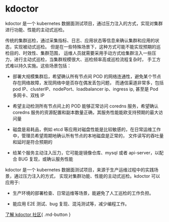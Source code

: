 # kdoctor

kdoctor 是一个 kubernetes 数据面测试项目，通过压力注入的方式，实现对集群进行功能、性能的主动式巡检。

传统的集群巡检，通过采集指标、日志、应用状态等信息来确认集群和应用的状态，实现被动式巡检。
但是在一些特殊场景下，这种方式可能不能实现预期的巡检目的、时效性、集群范围，
运维人员就需要采用手动方式给集群注入一些压力，进行主动式巡检，当集群规模很大、巡检频率高或巡检流程复杂时，
手工方式难以持久实施。这些场景包括：

- 部署大规模集群后，希望确认所有节点间 POD 的网络连通性，避免某个节点存在网络故障，发现网络中是否存在偶发丢包问题，
  而通信渠道非常多，包括 pod IP、clusterIP、nodePort、loadbalancer ip、ingress ip, 甚至是 Pod 多网卡、双栈 IP

- 希望主动检测所有节点间上的 POD 能够正常访问 coredns 服务，希望确认 coredns 服务的资源配置和副本数量正确，其服务性能能欧支持预期的最大访问量

- 磁盘是易耗品，例如 etcd 等应用对磁盘性能是比较敏感的，在日常运维工作中，管理员希望周期地确认所有节点的本地磁盘是正常的，
  文件读写的吞吐量和延时是符合预期的

- 给某个服务主动注入压力，它可能是镜像仓库、mysql 或者 api-server，以配合 BUG 复现，或确认服务性能

kdoctor 是一个 kubernetes 数据面测试项目，来源于生产运维过程中的实践场景，通过压力注入的方式，
实现对集群功能、性能的主动式巡检。kdoctor 可以应用于:

- 生产环境的部署检查、日常运维等场景，能避免了人工巡检的工作负担。

- 能应用 E2E 测试、bug 复现、混沌测试等，减少编程工作。

[了解 kdoctor 社区](https://github.com/kdoctor-io/kdoctor){ .md-button }
